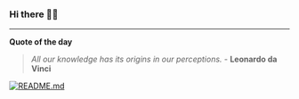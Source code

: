 ### Hi there 👋🏻


---

**Quote of the day**

> *All our knowledge has its origins in our perceptions.* - **Leonardo da Vinci** 

[![README.md](https://github.com/marcolovazzano/marcolovazzano/actions/workflows/readme.yml/badge.svg?branch=main)](https://github.com/marcolovazzano/marcolovazzano/actions/workflows/readme.yml)
